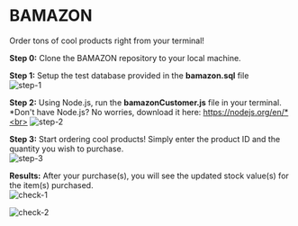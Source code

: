 # BAMAZON
Order tons of cool products right from your terminal!<br />

<b>Step 0:</b> Clone the BAMAZON repository to your local machine.<br>

<b>Step 1:</b> Setup the test database provided in the <b>bamazon.sql</b> file<br>
![step-1](https://user-images.githubusercontent.com/30301389/33510629-50b4b9c2-d6dc-11e7-96ee-9e8bca621700.png)<br>

<b>Step 2:</b> Using Node.js, run the <b>bamazonCustomer.js</b> file in your terminal.<br>
        *Don't have Node.js? No worries, download it here: https://nodejs.org/en/*<br>
![step-2](https://user-images.githubusercontent.com/30301389/33510632-62d61902-d6dc-11e7-8ff4-b2206b40f57f.png)<br>

<b>Step 3:</b> Start ordering cool products! Simply enter the product ID and the quantity you wish to purchase.<br>
![step-3](https://user-images.githubusercontent.com/30301389/33510634-67f3a9cc-d6dc-11e7-938e-712693a74b5c.png)<br>


<b>Results:</b> After your purchase(s), you will see the updated stock value(s) for the item(s) purchased.<br>
![check-1](https://user-images.githubusercontent.com/30301389/33510636-6b961f56-d6dc-11e7-9f6d-b7d1b0014b3b.png)<br>

![check-2](https://user-images.githubusercontent.com/30301389/33510638-6ec58dba-d6dc-11e7-9ff9-c25cd8f88033.png)<br>
